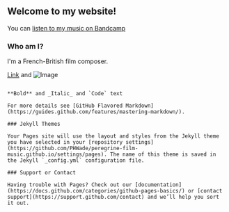 ## Welcome to my website!

You can [listen to my music on Bandcamp](https://peregrinewade.bandcamp.com/) 

### Who am I?

I'm a French-British film composer.

[Link](url) and ![Image](src)
```

**Bold** and _Italic_ and `Code` text

For more details see [GitHub Flavored Markdown](https://guides.github.com/features/mastering-markdown/).

### Jekyll Themes

Your Pages site will use the layout and styles from the Jekyll theme you have selected in your [repository settings](https://github.com/PHWade/peregrine-film-music.github.io/settings/pages). The name of this theme is saved in the Jekyll `_config.yml` configuration file.

### Support or Contact

Having trouble with Pages? Check out our [documentation](https://docs.github.com/categories/github-pages-basics/) or [contact support](https://support.github.com/contact) and we’ll help you sort it out.
